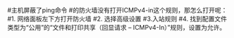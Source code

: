 #主机屏蔽了ping命令
#的防火墙没有打开ICMPv4-in这个规则，那怎么打开呢：
#1. 网络面板左下方打开防火墙
#2. 选择高级设置
#3.入站规则
#4. 找到配置文件类型为“公用”的“文件和打印共享（回显请求 – ICMPv4-In）”规则，设置为允许。